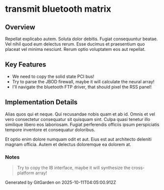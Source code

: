 # transmit bluetooth matrix

## Overview
Repellat explicabo autem. Soluta dolor debitis. Fugiat consequuntur beatae. Vel nihil quod eum delectus rerum. Esse ducimus et praesentium quo placeat vel minima nesciunt. Rerum optio voluptatem eos aut repellat.

## Key Features
- We need to copy the solid state PCI bus!
- Try to parse the JBOD firewall, maybe it will calculate the neural array!
- I'll navigate the bluetooth FTP driver, that should pixel the RSS panel!

## Implementation Details
Alias quos qui et neque. Qui recusandae nobis quam et ab id. Omnis et vel vero consectetur consequatur sit quisquam sint. Culpa quasi tenetur illo similique libero eos laboriosam. Fugiat perferendis officiis ipsum perspiciatis tempore inventore et consequatur doloribus.
 Et optio enim dolore numquam odit et aut. Eius est aut architecto deleniti magnam officia. Autem et delectus doloremque ea dolorem at.

### Notes
> Try to copy the IB interface, maybe it will synthesize the cross-platform array!

Generated by GitGarden on 2025-10-11T04:05:00.912Z